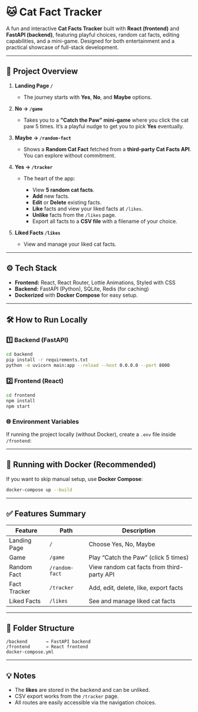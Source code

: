 
# 🐱 Cat Fact Tracker

A fun and interactive **Cat Facts Tracker** built with **React (frontend)** and **FastAPI (backend)**, featuring playful choices, random cat facts, editing capabilities, and a mini-game. Designed for both entertainment and a practical showcase of full-stack development.

---

## 🚀 Project Overview

1. **Landing Page `/`**

   * The journey starts with **Yes**, **No**, and **Maybe** options.

2. **No → `/game`**

   * Takes you to a **"Catch the Paw" mini-game** where you click the cat paw 5 times. It’s a playful nudge to get you to pick **Yes** eventually.

3. **Maybe → `/random-fact`**

   * Shows a **Random Cat Fact** fetched from a **third-party Cat Facts API**. You can explore without commitment.

4. **Yes → `/tracker`**

   * The heart of the app:

     * View **5 random cat facts**.
     * **Add** new facts.
     * **Edit** or **Delete** existing facts.
     * **Like** facts and view your liked facts at `/likes`.
     * **Unlike** facts from the `/likes` page.
     * Export all facts to a **CSV file** with a filename of your choice.

5. **Liked Facts `/likes`**

   * View and manage your liked cat facts.

---

## ⚙️ Tech Stack

* **Frontend:** React, React Router, Lottie Animations, Styled with CSS
* **Backend:** FastAPI (Python), SQLite, Redis (for caching)
* **Dockerized** with **Docker Compose** for easy setup.

---

## 🛠 How to Run Locally

### 1️⃣ Backend (FastAPI)

```bash
cd backend
pip install -r requirements.txt
python -m uvicorn main:app --reload --host 0.0.0.0 --port 8000
```

### 2️⃣ Frontend (React)

```bash
cd frontend
npm install
npm start
```

### 🌐 Environment Variables

If running the project locally (without Docker), create a `.env` file inside `/frontend`:

---

## 🐳 Running with Docker (Recommended)

If you want to skip manual setup, use **Docker Compose**:

```bash
docker-compose up --build
```

---

## ✅ Features Summary

| Feature      | Path           | Description                                |
| ------------ | -------------- | ------------------------------------------ |
| Landing Page | `/`            | Choose Yes, No, Maybe                      |
| Game         | `/game`        | Play “Catch the Paw” (click 5 times)       |
| Random Fact  | `/random-fact` | View random cat facts from third-party API |
| Fact Tracker | `/tracker`     | Add, edit, delete, like, export facts      |
| Liked Facts  | `/likes`       | See and manage liked cat facts             |

---

## 📂 Folder Structure

```
/backend       → FastAPI backend
/frontend      → React frontend
docker-compose.yml
```

---

## 💡 Notes

* The **likes** are stored in the backend and can be unliked.
* CSV export works from the `/tracker` page.
* All routes are easily accessible via the navigation choices.

